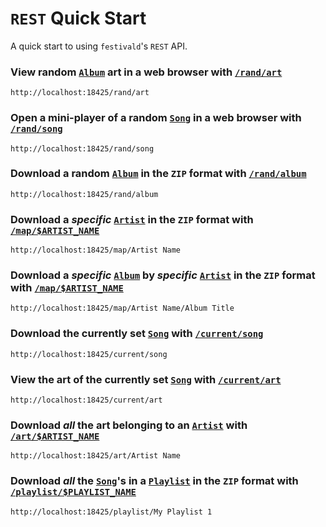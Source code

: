 # `REST` Quick Start
A quick start to using `festivald`'s `REST` API.

### View random [`Album`](/common-objects/album.md) art in a web browser with [`/rand/art`](/rest/rand/art.md)
```http
http://localhost:18425/rand/art
```

### Open a mini-player of a random [`Song`](/common-objects/song.md) in a web browser with [`/rand/song`](/rest/rand/song.md)
```http
http://localhost:18425/rand/song
```
### Download a random [`Album`](/common-objects/album.md) in the `ZIP` format with [`/rand/album`](/rest/rand/album.md)
```http
http://localhost:18425/rand/album
```

### Download a _specific_ [`Artist`](/common-objects/artist.md) in the `ZIP` format with [`/map/$ARTIST_NAME`](/rest/map/artist.md)
```http
http://localhost:18425/map/Artist Name
```

### Download a _specific_ [`Album`](/common-objects/album.md) by _specific_ [`Artist`](/common-objects/artist.md) in the `ZIP` format with [`/map/$ARTIST_NAME`](/rest/map/artist.md)
```http
http://localhost:18425/map/Artist Name/Album Title
```

### Download the currently set [`Song`](/common-objects/song.md) with [`/current/song`](/rest/current/song.md)
```http
http://localhost:18425/current/song
```

### View the art of the currently set [`Song`](/common-objects/song.md) with [`/current/art`](/rest/current/art.md)
```http
http://localhost:18425/current/art
```

### Download _all_ the art belonging to an [`Artist`](/common-objects/artist.md) with [`/art/$ARTIST_NAME`](/rest/art/artist.md)
```http
http://localhost:18425/art/Artist Name
```

### Download _all_ the [`Song`](/common-objects/song.md)'s in a [`Playlist`](/common-objects/playlist.md) in the `ZIP` format with [`/playlist/$PLAYLIST_NAME`](playlist.md)
```http
http://localhost:18425/playlist/My Playlist 1
```
